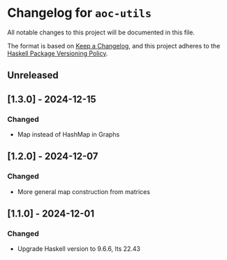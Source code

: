 # Changelog for `aoc-utils`

All notable changes to this project will be documented in this file.

The format is based on [Keep a Changelog](https://keepachangelog.com/en/1.0.0/),
and this project adheres to the
[Haskell Package Versioning Policy](https://pvp.haskell.org/).

## Unreleased

## [1.3.0] - 2024-12-15

### Changed

- Map instead of HashMap in Graphs

## [1.2.0] - 2024-12-07

### Changed

- More general map construction from matrices

## [1.1.0] - 2024-12-01

### Changed

- Upgrade Haskell version to 9.6.6, lts 22.43
